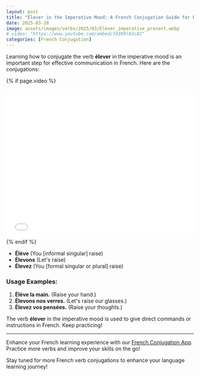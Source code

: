 ```yaml
---
layout: post
title: "Élever in the Imperative Mood: A French Conjugation Guide for Beginners"
date: 2025-03-28
image: assets/images/verbs/2025/03/Elever_imperative_present.webp
# video: "https://www.youtube.com/embed/19IKRl83c8I"
categories: [French Conjugation]
---
```


Learning how to conjugate the verb **élever** in the imperative mood is an important step for effective communication in French. Here are the conjugations:

<!-- Video Embed Section -->
{% if page.video %}
<div class="video-embed">
  <iframe width="100%" height="400" src="{{ page.video | escape }}" frameborder="0" allowfullscreen></iframe>
</div>
{% endif %}

- **Élève** (You [informal singular] raise)
- **Élevons** (Let's raise)
- **Élevez** (You [formal singular or plural] raise)

### Usage Examples:

1. **Élève la main.** (Raise your hand.)
2. **Élevons nos verres.** (Let's raise our glasses.)
3. **Élevez vos pensées.** (Raise your thoughts.)

The verb **élever** in the imperative mood is used to give direct commands or instructions in French. Keep practicing!

---

Enhance your French learning experience with our [French Conjugation App]({{site.appStore.url}}). Practice more verbs and improve your skills on the go!

Stay tuned for more French verb conjugations to enhance your language learning journey!
